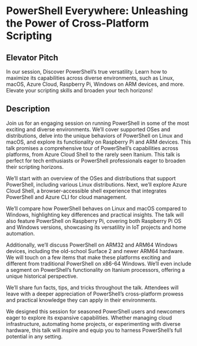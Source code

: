 # PowerShell Everywhere: Unleashing the Power of Cross-Platform Scripting

## Elevator Pitch

In our session, Discover PowerShell’s true versatility. Learn how to maximize its capabilities across diverse environments, such as Linux, macOS, Azure Cloud, Raspberry Pi, Windows on ARM devices, and more. Elevate your scripting skills and broaden your tech horizons!

## Description

Join us for an engaging session on running PowerShell in some of the most exciting and diverse environments. We’ll cover supported OSes and distributions, delve into the unique behaviors of PowerShell on Linux and macOS, and explore its functionality on Raspberry Pi and ARM devices. This talk promises a comprehensive tour of PowerShell’s capabilities across platforms, from Azure Cloud Shell to the rarely seen Itanium. This talk is perfect for tech enthusiasts or PowerShell professionals eager to broaden their scripting horizons.

We’ll start with an overview of the OSes and distributions that support PowerShell, including various Linux distributions. Next, we’ll explore Azure Cloud Shell, a browser-accessible shell experience that integrates PowerShell and Azure CLI for cloud management.

We’ll compare how PowerShell behaves on Linux and macOS compared to Windows, highlighting key differences and practical insights. The talk will also feature PowerShell on Raspberry Pi, covering both Raspberry Pi OS and Windows versions, showcasing its versatility in IoT projects and home automation.

Additionally, we’ll discuss PowerShell on ARM32 and ARM64 Windows devices, including the old-school Surface 2 and newer ARM64 hardware. We will touch on a few items that make these platforms exciting and different from traditional PowerShell on x86-64 Windows. We’ll even include a segment on PowerShell’s functionality on Itanium processors, offering a unique historical perspective.

We’ll share fun facts, tips, and tricks throughout the talk. Attendees will leave with a deeper appreciation of PowerShell’s cross-platform prowess and practical knowledge they can apply in their environments.

We designed this session for seasoned PowerShell users and newcomers eager to explore its expansive capabilities. Whether managing cloud infrastructure, automating home projects, or experimenting with diverse hardware, this talk will inspire and equip you to harness PowerShell’s full potential in any setting.
